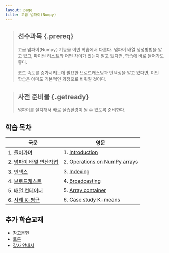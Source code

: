 ```yaml
---
layout: page
title: 고급 넘파이(Numpy)
---
```


> ## 선수과목 {.prereq}
>
> 고급 넘파이(Numpy) 기능을 이번 학습에서 다룬다. 
> 넘파이 배열 생성방법을 알고 있고, 파이썬 리스트와 어떤 차이가 있는지 알고 있다면, 학습에 바로 들어가도 좋다.
>
> 코드 속도를 증가시키는데 필요한 브로드캐스팅과 인덱싱을 알고 있다면, 이번 학습은 아마도 기본적인 과정으로 비춰질 것이다.

> ## 사전 준비물 {.getready}
>
> 넘파이를 설치해서 바로 실습환경이 될 수 있도록 준비한다.


## 학습 목차

|                        국문            |     영문              |
|---------------------------------------|-----------------------------------|
|1. [들어가며](00-intro-kr.html)             |  1. [Introduction](00-intro.html) |
|2. [넘파이 배열 연산작업](01-operations-kr.html)| 2. [Operations on NumPy arrays](01-operations.html) |
|3. [인덱스](02-indexing.html)            | 3. [Indexing](02-indexing.html) |
|4. [브로드캐스트](03-broadcasting.html)    | 4. [Broadcasting](03-broadcasting.html) |
|5. [배열 컨테이너](04-container.html)      | 5. [Array container](04-container.html) |
|6. [사례 K-평균](05-kmeans.html)        | 6. [Case study K-means](05-kmeans.html) |

 
## 추가 학습교재       

*   [참고문헌](reference.html)
*   [토론](discussion.html)
*   [강사 안내서](instructors.html)

